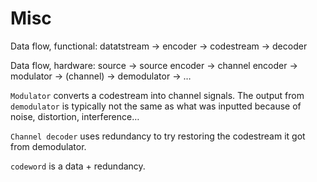 # Misc

Data flow, functional: datatstream -> encoder -> codestream -> decoder


Data flow, hardware: source -> source encoder -> channel encoder -> modulator -> (channel) -> demodulator -> …

`Modulator` converts a codestream into channel signals. The output from `demodulator` is typically not the same as what was inputted because of noise, distortion, interference…

`Channel decoder` uses redundancy to try restoring the codestream it got from demodulator.

`codeword` is a data + redundancy.
